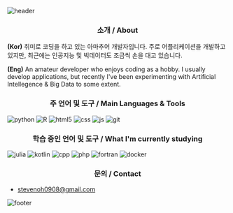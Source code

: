 ![header](https://capsule-render.vercel.app/api?type=waving&&color=gradient&height=100&section=header&fontSize=90)
### <center>소개 / About</center>

**(Kor)** 취미로 코딩을 하고 있는 아마추어 개발자입니다. 주로 어플리케이션을 개발하고 있지만, 최근에는 인공지능 및 빅데이터도 조금씩 손을 대고 있습니다.

**(Eng)** An amateur developer who enjoys coding as a hobby. I usually develop applications, but recently I've been experimenting with Artificial Intellegence & Big Data to some extent.

### <center>주 언어 및 도구 / Main Languages & Tools</center>

![python](https://img.shields.io/badge/Python-3776AB?style=float-square&logo=Python&logoColor=white)
![R](https://img.shields.io/badge/R-276DC3?style=float-square&logo=r&logoColor=white)
![html5](https://img.shields.io/badge/HTML-E34F26?style=float-square&logo=HTML5&logoColor=white)
![css](https://img.shields.io/badge/CSS-1572B6?style=float-square&logo=CSS3&logoColor=white)
![js](https://img.shields.io/badge/JavaScript-FFA500?style=float-square&logo=JavaScript&logoColor=white)
![git](https://img.shields.io/badge/Git-F05032?style=float-square&logo=Git&logoColor=white)

### <center>학습 중인 언어 및 도구 / What I'm currently studying</center>

![julia](https://img.shields.io/badge/Julia-9558B2?style=float-square&logo=julia&logoColor=white)
![kotlin](https://img.shields.io/badge/Kotlin-%230095D5.svg?style=float-square&logo=kotlin&logoColor=white)
![cpp](https://img.shields.io/badge/C++-A9A9A9?style=float-square&logo=cplusplus&logoColor=white)
![php](https://img.shields.io/badge/php-8892BF?style=float-square&logo=php&logoColor=white)
![fortran](https://img.shields.io/badge/Fortran-734F96?style=float-square&logo=fortran&logoColor=white)
![docker](https://img.shields.io/badge/docker-2496ED?style=float-square&logo=docker&logoColor=white)

### <center>문의 / Contact</center>
- stevenoh0908@gmail.com

![footer](https://capsule-render.vercel.app/api?type=waving&&color=gradient&height=100&section=footer&fontSize=90)
